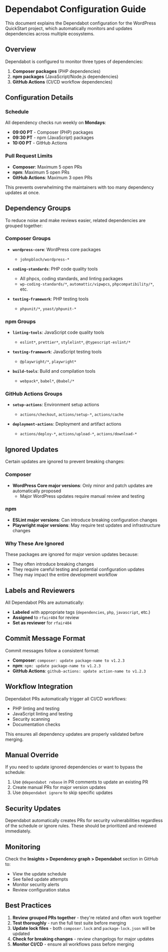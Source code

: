 # Dependabot Configuration Guide

This document explains the Dependabot configuration for the WordPress QuickStart project, which automatically monitors and updates dependencies across multiple ecosystems.

## Overview

Dependabot is configured to monitor three types of dependencies:

1. **Composer packages** (PHP dependencies)
2. **npm packages** (JavaScript/Node.js dependencies) 
3. **GitHub Actions** (CI/CD workflow dependencies)

## Configuration Details

### Schedule

All dependency checks run weekly on **Mondays**:
- **09:00 PT** - Composer (PHP) packages
- **09:30 PT** - npm (JavaScript) packages  
- **10:00 PT** - GitHub Actions

### Pull Request Limits

- **Composer**: Maximum 5 open PRs
- **npm**: Maximum 5 open PRs
- **GitHub Actions**: Maximum 3 open PRs

This prevents overwhelming the maintainers with too many dependency updates at once.

## Dependency Groups

To reduce noise and make reviews easier, related dependencies are grouped together:

### Composer Groups

- **`wordpress-core`**: WordPress core packages
  - `johnpbloch/wordpress-*`

- **`coding-standards`**: PHP code quality tools
  - All phpcs, coding standards, and linting packages
  - `wp-coding-standards/*`, `automattic/vipwpcs`, `phpcompatibility/*`, etc.

- **`testing-framework`**: PHP testing tools
  - `phpunit/*`, `yoast/phpunit-*`

### npm Groups

- **`linting-tools`**: JavaScript code quality tools
  - `eslint*`, `prettier*`, `stylelint*`, `@typescript-eslint/*`

- **`testing-framework`**: JavaScript testing tools
  - `@playwright/*`, `playwright*`

- **`build-tools`**: Build and compilation tools
  - `webpack*`, `babel*`, `@babel/*`

### GitHub Actions Groups

- **`setup-actions`**: Environment setup actions
  - `actions/checkout`, `actions/setup-*`, `actions/cache`

- **`deployment-actions`**: Deployment and artifact actions
  - `actions/deploy-*`, `actions/upload-*`, `actions/download-*`

## Ignored Updates

Certain updates are ignored to prevent breaking changes:

### Composer
- **WordPress Core major versions**: Only minor and patch updates are automatically proposed
  - Major WordPress updates require manual review and testing

### npm
- **ESLint major versions**: Can introduce breaking configuration changes
- **Playwright major versions**: May require test updates and infrastructure changes

### Why These Are Ignored

These packages are ignored for major version updates because:
- They often introduce breaking changes
- They require careful testing and potential configuration updates
- They may impact the entire development workflow

## Labels and Reviewers

All Dependabot PRs are automatically:
- **Labeled** with appropriate tags (`dependencies`, `php`, `javascript`, etc.)
- **Assigned** to `rfair404` for review
- **Set as reviewer** for `rfair404`

## Commit Message Format

Commit messages follow a consistent format:
- **Composer**: `composer: update package-name to v1.2.3`
- **npm**: `npm: update package-name to v1.2.3`
- **GitHub Actions**: `github-actions: update action-name to v1.2.3`

## Workflow Integration

Dependabot PRs automatically trigger all CI/CD workflows:
- PHP linting and testing
- JavaScript linting and testing
- Security scanning
- Documentation checks

This ensures all dependency updates are properly validated before merging.

## Manual Override

If you need to update ignored dependencies or want to bypass the schedule:
1. Use `@dependabot rebase` in PR comments to update an existing PR
2. Create manual PRs for major version updates
3. Use `@dependabot ignore` to skip specific updates

## Security Updates

Dependabot automatically creates PRs for security vulnerabilities regardless of the schedule or ignore rules. These should be prioritized and reviewed immediately.

## Monitoring

Check the **Insights > Dependency graph > Dependabot** section in GitHub to:
- View the update schedule
- See failed update attempts
- Monitor security alerts
- Review configuration status

## Best Practices

1. **Review grouped PRs together** - they're related and often work together
2. **Test thoroughly** - run the full test suite before merging
3. **Update lock files** - both `composer.lock` and `package-lock.json` will be updated
4. **Check for breaking changes** - review changelogs for major updates
5. **Monitor CI/CD** - ensure all workflows pass before merging